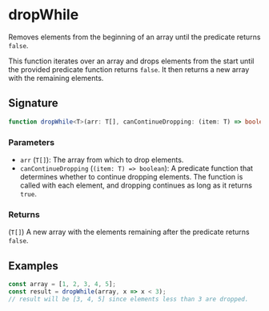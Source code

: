 # dropWhile

Removes elements from the beginning of an array until the predicate returns `false`.

This function iterates over an array and drops elements from the start until the provided
predicate function returns `false`. It then returns a new array with the remaining elements.

## Signature

```typescript
function dropWhile<T>(arr: T[], canContinueDropping: (item: T) => boolean): T[];
```

### Parameters

- `arr` (`T[]`): The array from which to drop elements.
- `canContinueDropping` (`(item: T) => boolean`): A predicate function that determines whether to continue dropping elements. The function is called with each element, and dropping continues as long as it returns `true`.

### Returns

(`T[]`) A new array with the elements remaining after the predicate returns `false`.

## Examples

```typescript
const array = [1, 2, 3, 4, 5];
const result = dropWhile(array, x => x < 3);
// result will be [3, 4, 5] since elements less than 3 are dropped.
```

